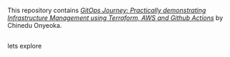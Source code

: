 This repository contains [*GitOps Journey: Practically demonstrating Infrastructure Management using Terraform, AWS and Github Actions*](https://github.com/chibaba/GitOps-journey) by Chinedu Onyeoka.



##

lets explore